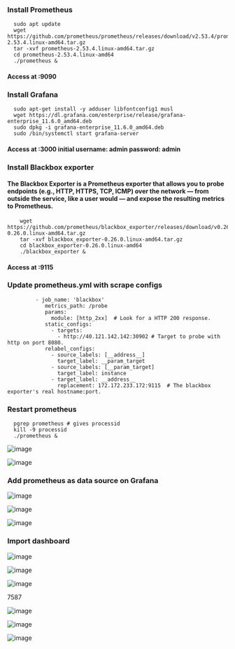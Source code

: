 ### Install Prometheus

      sudo apt update
      wget https://github.com/prometheus/prometheus/releases/download/v2.53.4/prometheus-2.53.4.linux-amd64.tar.gz
      tar -xvf prometheus-2.53.4.linux-amd64.tar.gz
      cd prometheus-2.53.4.linux-amd64
      ./prometheus &

#### Access at <ip-address>:9090

### Install Grafana

      sudo apt-get install -y adduser libfontconfig1 musl
      wget https://dl.grafana.com/enterprise/release/grafana-enterprise_11.6.0_amd64.deb
      sudo dpkg -i grafana-enterprise_11.6.0_amd64.deb
      sudo /bin/systemctl start grafana-server

  #### Access at <ip-address>:3000    initial username: admin password: admin

  ### Install Blackbox exporter

  #### The Blackbox Exporter is a Prometheus exporter that allows you to probe endpoints (e.g., HTTP, HTTPS, TCP, ICMP) over the network — from outside the service, like a user would — and expose the resulting metrics to Prometheus.

        wget https://github.com/prometheus/blackbox_exporter/releases/download/v0.26.0/blackbox_exporter-0.26.0.linux-amd64.tar.gz
        tar -xvf blackbox_exporter-0.26.0.linux-amd64.tar.gz
        cd blackbox_exporter-0.26.0.linux-amd64
        ./blackbox_exporter &
 #### Access at <ip-address>:9115

 ### Update prometheus.yml with scrape configs

             - job_name: 'blackbox'
                metrics_path: /probe
                params:
                  module: [http_2xx]  # Look for a HTTP 200 response.
                static_configs:
                  - targets:
                    - http://40.121.142.142:30902 # Target to probe with http on port 8080.
                relabel_configs:
                  - source_labels: [__address__]
                    target_label: __param_target
                  - source_labels: [__param_target]
                    target_label: instance
                  - target_label: __address__
                    replacement: 172.172.233.172:9115  # The blackbox exporter's real hostname:port.

### Restart prometheus

      pgrep prometheus # gives processid
      kill -9 processid
      ./prometheus &
      
![image](https://github.com/user-attachments/assets/816a5cad-42bc-4f48-ae7b-bdf0a94b8c8b)

![image](https://github.com/user-attachments/assets/f6adb1ac-0115-4ca8-9564-95781e59e025)

### Add prometheus as data source on Grafana

![image](https://github.com/user-attachments/assets/67405ecb-c9cd-41c9-b39f-6d54e874e255)

![image](https://github.com/user-attachments/assets/efe7702d-8577-4258-9e8b-47552dc52869)

![image](https://github.com/user-attachments/assets/bf2d7448-eb50-4203-9fcb-2899497fc2b8)

### Import dashboard

![image](https://github.com/user-attachments/assets/c3699200-423b-44be-8b71-d0a40eb90d70)

![image](https://github.com/user-attachments/assets/eae54a8a-003b-434e-9b3b-9fe332d577c5)

![image](https://github.com/user-attachments/assets/b4bc8ff9-e963-4e4b-97b1-781f4e9811a3)

7587

![image](https://github.com/user-attachments/assets/3ddccf24-c011-40c1-8fe4-61b7adb8b873)

![image](https://github.com/user-attachments/assets/be31b45d-b7b1-4f96-8d07-a34d2583beaf)

![image](https://github.com/user-attachments/assets/b7feb2bf-c302-42fd-961a-d46f4ea02806)








